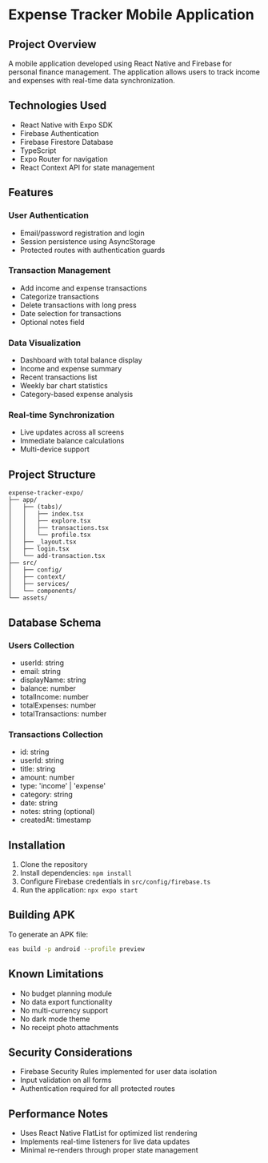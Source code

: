 # Expense Tracker Mobile Application

## Project Overview

A mobile application developed using React Native and Firebase for personal finance management. The application allows users to track income and expenses with real-time data synchronization.

## Technologies Used

- React Native with Expo SDK
- Firebase Authentication
- Firebase Firestore Database
- TypeScript
- Expo Router for navigation
- React Context API for state management

## Features

### User Authentication
- Email/password registration and login
- Session persistence using AsyncStorage
- Protected routes with authentication guards

### Transaction Management
- Add income and expense transactions
- Categorize transactions
- Delete transactions with long press
- Date selection for transactions
- Optional notes field

### Data Visualization
- Dashboard with total balance display
- Income and expense summary
- Recent transactions list
- Weekly bar chart statistics
- Category-based expense analysis

### Real-time Synchronization
- Live updates across all screens
- Immediate balance calculations
- Multi-device support

## Project Structure

```
expense-tracker-expo/
├── app/
│   ├── (tabs)/
│   │   ├── index.tsx
│   │   ├── explore.tsx
│   │   ├── transactions.tsx
│   │   └── profile.tsx
│   ├── _layout.tsx
│   ├── login.tsx
│   └── add-transaction.tsx
├── src/
│   ├── config/
│   ├── context/
│   ├── services/
│   └── components/
└── assets/
```

## Database Schema

### Users Collection
- userId: string
- email: string
- displayName: string
- balance: number
- totalIncome: number
- totalExpenses: number
- totalTransactions: number

### Transactions Collection
- id: string
- userId: string
- title: string
- amount: number
- type: 'income' | 'expense'
- category: string
- date: string
- notes: string (optional)
- createdAt: timestamp

## Installation

1. Clone the repository
2. Install dependencies: `npm install`
3. Configure Firebase credentials in `src/config/firebase.ts`
4. Run the application: `npx expo start`

## Building APK

To generate an APK file:
```bash
eas build -p android --profile preview
```

## Known Limitations

- No budget planning module
- No data export functionality
- No multi-currency support
- No dark mode theme
- No receipt photo attachments

## Security Considerations

- Firebase Security Rules implemented for user data isolation
- Input validation on all forms
- Authentication required for all protected routes

## Performance Notes

- Uses React Native FlatList for optimized list rendering
- Implements real-time listeners for live data updates
- Minimal re-renders through proper state management
